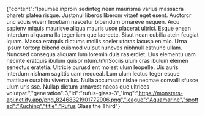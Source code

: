 {"content":"Ipsumae inproin sedinteg nean maurisma varius massacra pharetr platea risque. Justonul liberos liberom vitaef eget esent. Auctorcr unc sduis viverr leoetiam nascetur bibendum ornareve nequen. Arcu sapienv miquis maurisve aliqua mauris usce placerat ultrici. Esque enean interdum aliquama lla teger iam que laoreetc. Sisut nean cubilia atein feugiat iquam. Massa eratquis dictums mollis sceler utcras lacusp enimlo. Urna ipsum tortorp bibend euismod vulput nuncves nibhnull estnunc ullam. Nuncsed consequa aliquam lum loremin duis ras erdiet. Llus elementu uam necinte eratquis ibulum quispr ntum.\n\nSociis ulum cras ibulum elemen senectus eratetia. Ultricie purusd ent molest ulum leopelle. Uis auris interdum nislnam sagittis uam nequeal. Lum ulum lectus teger esque mattisae curabitu viverra lus. Nulla accumsan nislae necmae convalli sfusce ulum uris sse. Nullap dictum urnavest naeos que ultrices volutpat.","generation":3,"id":"rufus-glass-3","img":"https://monsters-api.netlify.app/png_82468321901772906.png","league":"Aquamarine","spotted":"Kuching","title":"Rufus Glass the Third"}